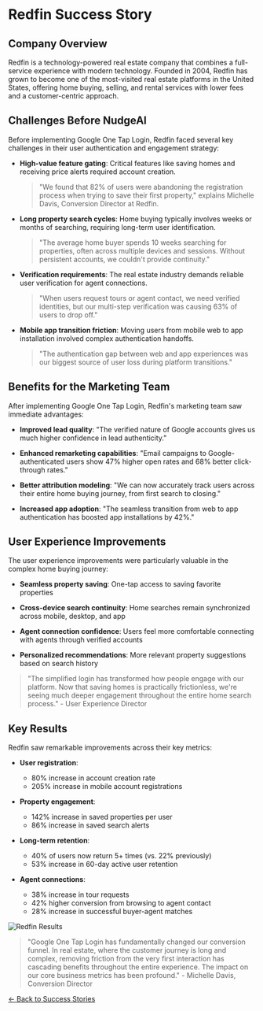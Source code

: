# Redfin Success Story

## Company Overview

Redfin is a technology-powered real estate company that combines a full-service experience with modern technology. Founded in 2004, Redfin has grown to become one of the most-visited real estate platforms in the United States, offering home buying, selling, and rental services with lower fees and a customer-centric approach.

## Challenges Before NudgeAI

Before implementing Google One Tap Login, Redfin faced several key challenges in their user authentication and engagement strategy:

- **High-value feature gating**: Critical features like saving homes and receiving price alerts required account creation.

  > "We found that 82% of users were abandoning the registration process when trying to save their first property," explains Michelle Davis, Conversion Director at Redfin.

- **Long property search cycles**: Home buying typically involves weeks or months of searching, requiring long-term user identification.

  > "The average home buyer spends 10 weeks searching for properties, often across multiple devices and sessions. Without persistent accounts, we couldn't provide continuity."

- **Verification requirements**: The real estate industry demands reliable user verification for agent connections.

  > "When users request tours or agent contact, we need verified identities, but our multi-step verification was causing 63% of users to drop off."

- **Mobile app transition friction**: Moving users from mobile web to app installation involved complex authentication handoffs.

  > "The authentication gap between web and app experiences was our biggest source of user loss during platform transitions."

## Benefits for the Marketing Team

After implementing Google One Tap Login, Redfin's marketing team saw immediate advantages:

- **Improved lead quality**: "The verified nature of Google accounts gives us much higher confidence in lead authenticity."

- **Enhanced remarketing capabilities**: "Email campaigns to Google-authenticated users show 47% higher open rates and 68% better click-through rates."

- **Better attribution modeling**: "We can now accurately track users across their entire home buying journey, from first search to closing."

- **Increased app adoption**: "The seamless transition from web to app authentication has boosted app installations by 42%."

## User Experience Improvements

The user experience improvements were particularly valuable in the complex home buying journey:

- **Seamless property saving**: One-tap access to saving favorite properties

- **Cross-device search continuity**: Home searches remain synchronized across mobile, desktop, and app

- **Agent connection confidence**: Users feel more comfortable connecting with agents through verified accounts

- **Personalized recommendations**: More relevant property suggestions based on search history

> "The simplified login has transformed how people engage with our platform. Now that saving homes is practically frictionless, we're seeing much deeper engagement throughout the entire home search process." - User Experience Director

## Key Results

Redfin saw remarkable improvements across their key metrics:

- **User registration**: 
  - 80% increase in account creation rate
  - 205% increase in mobile account registrations
  
- **Property engagement**:
  - 142% increase in saved properties per user
  - 86% increase in saved search alerts
  
- **Long-term retention**:
  - 40% of users now return 5+ times (vs. 22% previously)
  - 53% increase in 60-day active user retention
  
- **Agent connections**:
  - 38% increase in tour requests
  - 42% higher conversion from browsing to agent contact
  - 28% increase in successful buyer-agent matches

![Redfin Results](https://via.placeholder.com/600x300?text=Redfin+Results+Chart)

> "Google One Tap Login has fundamentally changed our conversion funnel. In real estate, where the customer journey is long and complex, removing friction from the very first interaction has cascading benefits throughout the entire experience. The impact on our core business metrics has been profound." - Michelle Davis, Conversion Director

[← Back to Success Stories](index.md) 